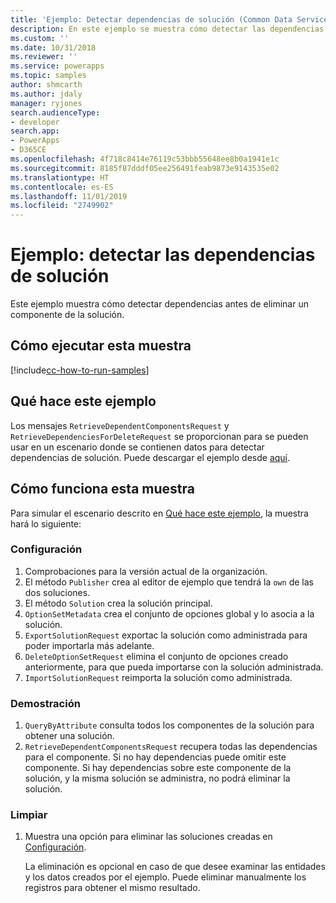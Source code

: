 ```yaml
---
title: 'Ejemplo: Detectar dependencias de solución (Common Data Service) | Microsoft Docs'
description: En este ejemplo se muestra cómo detectar las dependencias de las soluciones.
ms.custom: ''
ms.date: 10/31/2018
ms.reviewer: ''
ms.service: powerapps
ms.topic: samples
author: shmcarth
ms.author: jdaly
manager: ryjones
search.audienceType:
- developer
search.app:
- PowerApps
- D365CE
ms.openlocfilehash: 4f718c8414e76119c53bbb55648ee8b0a1941e1c
ms.sourcegitcommit: 8185f87dddf05ee256491feab9873e9143535e02
ms.translationtype: HT
ms.contentlocale: es-ES
ms.lasthandoff: 11/01/2019
ms.locfileid: "2749902"
---
```

# <a name="sample-detect-solution-dependencies"></a>Ejemplo: detectar las dependencias de solución

Este ejemplo muestra cómo detectar dependencias antes de eliminar un componente de la solución.

## <a name="how-to-run-this-sample"></a>Cómo ejecutar esta muestra

[!include[cc-how-to-run-samples](../../includes/cc-how-to-run-samples.md)]

## <a name="what-this-sample-does"></a>Qué hace este ejemplo

Los mensajes `RetrieveDependentComponentsRequest` y `RetrieveDependenciesForDeleteRequest` se proporcionan para se pueden usar en un escenario donde se contienen datos para detectar dependencias de solución. Puede descargar el ejemplo desde [aquí](https://github.com/Microsoft/PowerApps-Samples/tree/master/cds/orgsvc/C%23/SolutionDependencies).

## <a name="how-this-sample-works"></a>Cómo funciona esta muestra

Para simular el escenario descrito en [Qué hace este ejemplo](#what-this-sample-does), la muestra hará lo siguiente:

### <a name="setup"></a>Configuración

1. Comprobaciones para la versión actual de la organización.
1. El método `Publisher` crea al editor de ejemplo que tendrá la `own` de las dos soluciones.
1. El método `Solution` crea la solución principal.
1. `OptionSetMetadata` crea el conjunto de opciones global y lo asocia a la solución.
1. `ExportSolutionRequest` exportac la solución como administrada para poder importarla más adelante.
1. `DeleteOptionSetRequest` elimina el conjunto de opciones creado anteriormente, para que pueda importarse con la solución administrada.
1. `ImportSolutionRequest` reimporta la solución como administrada.

### <a name="demonstrate"></a>Demostración

1. `QueryByAttribute` consulta todos los componentes de la solución para obtener una solución.
1. `RetrieveDependentComponentsRequest` recupera todas las dependencias para el componente. Si no hay dependencias puede omitir este componente. Si hay dependencias sobre este componente de la solución, y la misma solución se administra, no podrá eliminar la solución.
### <a name="clean-up"></a>Limpiar

1. Muestra una opción para eliminar las soluciones creadas en [Configuración](#setup).

    La eliminación es opcional en caso de que desee examinar las entidades y los datos creados por el ejemplo. Puede eliminar manualmente los registros para obtener el mismo resultado.
